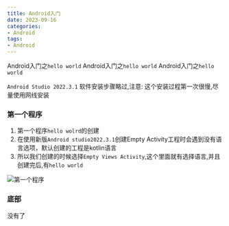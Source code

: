 ```yaml
---
title: Android入门
date: 2023-09-16
categories: 
- Android
tags:
- Android
---
```

Android入门之`hello world`
Android入门之`hello world`
Android入门之`hello world`

<!-- more -->

`Android Studio 2022.3.1` 软件安装步骤略过,注意: 这个安装过程第一次很慢,尽量使用网线安装

### 第一个程序

1. 第一个程序`hello wolrd`的创建
2. 在使用新版`Android studio2022.3.1`创建Empty Activity工程时会遇到没有语言选项，默认创建的工程是kotlin语言
3. 所以我们创建的时候选择`Empty Views Activity`,这个里面就有选择语言,并且创建完后,有`hello world`

![第一个程序](/img/Android/Android_01.png "hello wolrd")


### 底部

没有了























